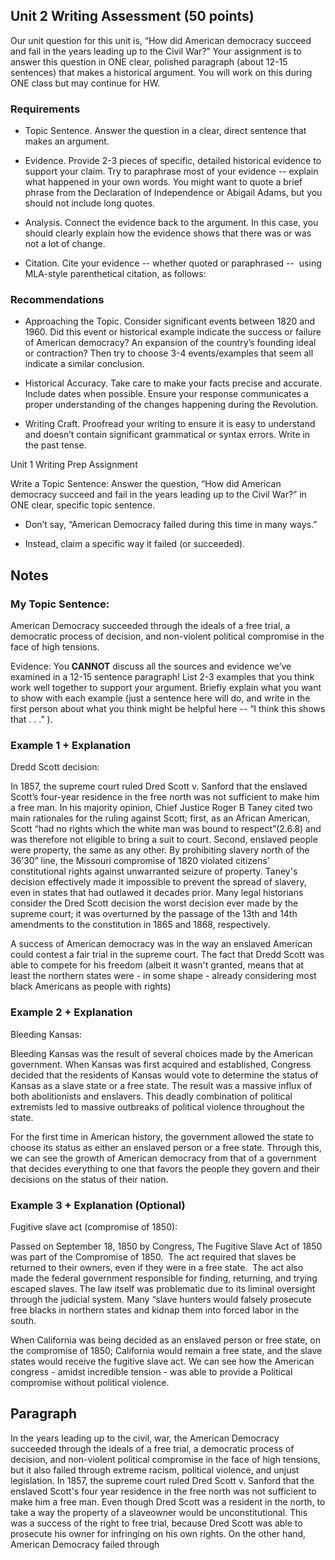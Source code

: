 ## Unit 2 Writing Assessment (50 points) 
Our unit question for this unit is, “How did American democracy succeed and fail in the years leading up to the Civil War?” Your assignment is to answer this question in ONE clear, polished paragraph (about 12-15 sentences) that makes a historical argument. You will work on this during ONE class but may continue for HW. 

### Requirements

-   Topic Sentence. Answer the question in a clear, direct sentence that makes an argument. 
    
-   Evidence. Provide 2-3 pieces of specific, detailed historical evidence to support your claim. Try to paraphrase most of your evidence -- explain what happened in your own words. You might want to quote a brief phrase from the Declaration of Independence or Abigail Adams, but you should not include long quotes. 
    
-   Analysis. Connect the evidence back to the argument. In this case, you should clearly explain how the evidence shows that there was or was not a lot of change.  
    
-   Citation. Cite your evidence -- whether quoted or paraphrased --  using MLA-style parenthetical citation, as follows: 

### Recommendations

-   Approaching the Topic. Consider significant events between 1820 and 1960. Did this event or historical example indicate the success or failure of American democracy? An expansion of the country’s founding ideal or contraction? Then try to choose 3-4 events/examples that seem all indicate a similar conclusion. 
    
-   Historical Accuracy. Take care to make your facts precise and accurate. Include dates when possible. Ensure your response communicates a proper understanding of the changes happening during the Revolution. 
    
-   Writing Craft. Proofread your writing to ensure it is easy to understand and doesn’t contain significant grammatical or syntax errors. Write in the past tense.
    

Unit 1 Writing Prep Assignment 
  
  

Write a Topic Sentence: Answer the question, “How did American democracy succeed and fail in the years leading up to the Civil War?” in ONE clear, specific topic sentence. 

-   Don’t say, “American Democracy failed during this time in many ways.” 
    
-   Instead, claim a specific way it failed (or succeeded).
    


## Notes

### My Topic Sentence: 

American Democracy succeeded through the ideals of a free trial, a democratic process of decision, and non-violent political compromise in the face of high tensions.

Evidence: You __CANNOT__ discuss all the sources and evidence we’ve examined in a 12-15 sentence paragraph! List 2-3 examples that you think work well together to support your argument. Briefly explain what you want to show with each example (just a sentence here will do, and write in the first person about what you think might be helpful here -- “I think this shows that . . .” ).

### Example 1 + Explanation 

Dredd Scott decision:

In 1857, the supreme court ruled Dred Scott v. Sanford that the enslaved Scott’s four-year residence in the free north was not sufficient to make him a free man. In his majority opinion, Chief Justice Roger B Taney cited two main rationales for the ruling against Scott; first, as an African American, Scott “had no rights which the white man was bound to respect”(2.6.8) and was therefore not eligible to bring a suit to court. Second, enslaved people were property, the same as any other. By prohibiting slavery north of the 36’30” line, the Missouri compromise of 1820 violated citizens’ constitutional rights against unwarranted seizure of property. Taney's decision effectively made it impossible to prevent the spread of slavery, even in states that had outlawed it decades prior. Many legal historians consider the Dred Scott decision the worst decision ever made by the supreme court; it was overturned by the passage of the 13th and 14th amendments to the constitution in 1865 and 1868, respectively.

A success of American democracy was in the way an enslaved American could contest a fair trial in the supreme court. The fact that Dredd Scott was able to compete for his freedom (albeit it wasn't granted, means that at least the northern states were - in some shape - already considering most black Americans as people with rights)

### Example 2 + Explanation

Bleeding Kansas:

Bleeding Kansas was the result of several choices made by the American government. When Kansas was first acquired and established, Congress decided that the residents of Kansas would vote to determine the status of Kansas as a slave state or a free state. The result was a massive influx of both abolitionists and enslavers. This deadly combination of political extremists led to massive outbreaks of political violence throughout the state.

For the first time in American history, the government allowed the state to choose its status as either an enslaved person or a free state. Through this, we can see the growth of American democracy from that of a government that decides everything to one that favors the people they govern and their decisions on the status of their nation.

  

### Example 3 + Explanation (Optional)

Fugitive slave act (compromise of 1850):

Passed on September 18, 1850 by Congress, The Fugitive Slave Act of 1850 was part of the Compromise of 1850.  The act required that slaves be returned to their owners, even if they were in a free state.  The act also made the federal government responsible for finding, returning, and trying escaped slaves. The law itself was problematic due to its liminal oversight through the judicial system. Many “slave hunters would falsely prosecute free blacks in northern states and kidnap them into forced labor in the south.

When California was being decided as an enslaved person or free state, on the compromise of 1850; California would remain a free state, and the slave states would receive the fugitive slave act. We can see how the American congress - amidst incredible tension - was able to provide a Political compromise without political violence.


## Paragraph

In the years leading up to the civil, war, the American Democracy succeeded through the ideals of a free trial, a democratic process of decision, and non-violent political compromise in the face of high tensions, but it also failed through extreme racism, political violence,  and unjust legislation. In 1857, the supreme court ruled Dred Scott v. Sanford that the enslaved Scott's four year residence in the free north was not sufficient to make him a free man. Even though Dred Scott was a resident in the north, to take a way the property of a slaveowner would be unconstitutional. This was a success of the right to free trial, because Dred Scott was able to prosecute his owner for infringing on his own rights. On the other hand, American Democracy failed through 